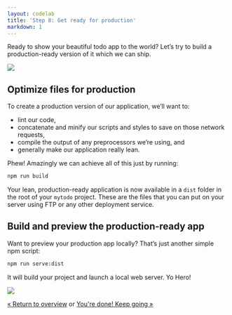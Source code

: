 ```yaml
---
layout: codelab
title: 'Step 8: Get ready for production'
markdown: 1
---
```


Ready to show your beautiful todo app to the world? Let’s try to build a production-ready version of it which we can ship.

<div class="mast-holder">
  <img src="/assets/img/yeoman-009.png">
</div>

## Optimize files for production

To create a production version of our application, we’ll want to:

* lint our code,
* concatenate and minify our scripts and styles to save on those network requests,
* compile the output of any preprocessors we’re using, and
* generally make our application really lean.

Phew! Amazingly we can achieve all of this just by running:

```sh
npm run build
```

Your lean, production-ready application is now available in a `dist` folder in the root of your `mytodo` project. These are the files that you can put on your server using FTP or any other deployment service.

## Build and preview the production-ready app

Want to preview your production app locally? That’s just another simple npm script:

```sh
npm run serve:dist
```

It will build your project and launch a local web server. Yo Hero!

![](/assets/img/codelab/08_serve_dist.png)

<p class="codelab-paging">
  <a href="index.html#toc">&laquo; Return to overview</a>
  or
  <a href="keep-going.html">You're done! Keep going &raquo;</a>
</p>
